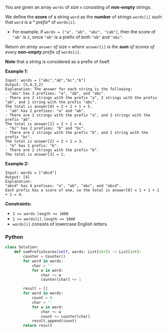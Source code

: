 You are given an array  `words`  of size  `n`  consisting of  **non-empty**  strings.

We define the  **score**  of a string  `word`  as the  **number**  of strings  `words[i]`  such that  `word`  is a  *
*prefix**  of  `words[i]`.

- For example, if  `words = ["a", "ab", "abc", "cab"]`, then the score of  `"ab"`  is  `2`, since  `"ab"`  is a prefix
  of both  `"ab"`  and  `"abc"`.

Return  _an array_ `answer` _of size_ `n` _where_ `answer[i]` _is the  **sum**  of scores of every  **non-empty**
prefix of_ `words[i]`.

**Note**  that a string is considered as a prefix of itself.

**Example 1:**

```
Input: words = ["abc","ab","bc","b"]
Output: [5,4,3,2]
Explanation: The answer for each string is the following:
- "abc" has 3 prefixes: "a", "ab", and "abc".
- There are 2 strings with the prefix "a", 2 strings with the prefix "ab", and 1 string with the prefix "abc".
The total is answer[0] = 2 + 2 + 1 = 5.
- "ab" has 2 prefixes: "a" and "ab".
- There are 2 strings with the prefix "a", and 2 strings with the prefix "ab".
The total is answer[1] = 2 + 2 = 4.
- "bc" has 2 prefixes: "b" and "bc".
- There are 2 strings with the prefix "b", and 1 string with the prefix "bc".
The total is answer[2] = 2 + 1 = 3.
- "b" has 1 prefix: "b".
- There are 2 strings with the prefix "b".
The total is answer[3] = 2.
```

**Example 2:**

```
Input: words = ["abcd"]
Output: [4]
Explanation:
"abcd" has 4 prefixes: "a", "ab", "abc", and "abcd".
Each prefix has a score of one, so the total is answer[0] = 1 + 1 + 1 + 1 = 4.
```

**Constraints:**

- `1 <= words.length <= 1000`
- `1 <= words[i].length <= 1000`
- `words[i]`  consists of lowercase English letters.

### Python

```python
class Solution:
    def sumPrefixScores(self, words: List[str]) -> List[int]:
        counter = Counter()
        for word in words:
            char = ''
            for w in word:
                char += w
                counter[char] += 1

        result = []
        for word in words:
            count = 0
            char = ''
            for w in word:
                char += w
                count += counter[char]
            result.append(count)
        return result
```